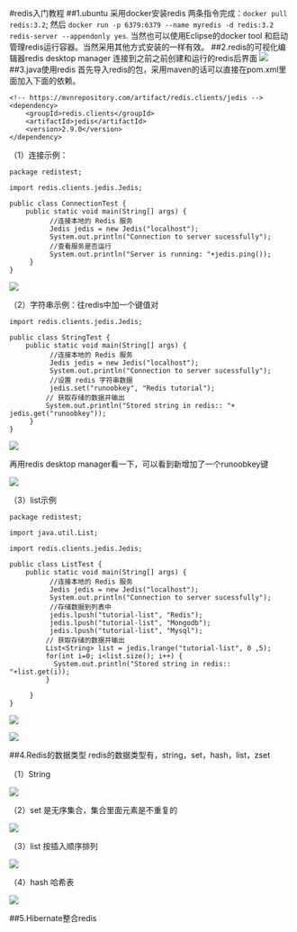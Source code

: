 #redis入门教程
##1.ubuntu 采用docker安装redis
两条指令完成：`docker pull redis:3.2`; 然后 `docker run -p 6379:6379 --name myredis -d redis:3.2 redis-server --appendonly yes`.
当然也可以使用Eclipse的docker tool 和启动管理redis运行容器。当然采用其他方式安装的一样有效。
##2.redis的可视化编辑器redis desktop manager
连接到之前之前创建和运行的redis后界面
![](http://i.imgur.com/SgezzQM.jpg)
##3.java使用redis
首先导入redis的包，采用maven的话可以直接在pom.xml里面加入下面的依赖。

	<!-- https://mvnrepository.com/artifact/redis.clients/jedis -->
	<dependency>
	    <groupId>redis.clients</groupId>
	    <artifactId>jedis</artifactId>
	    <version>2.9.0</version>
	</dependency>

（1）连接示例：

	package redistest;
	
	import redis.clients.jedis.Jedis;
	
	public class ConnectionTest {
		public static void main(String[] args) {
		      //连接本地的 Redis 服务
		      Jedis jedis = new Jedis("localhost");
		      System.out.println("Connection to server sucessfully");
		      //查看服务是否运行
		      System.out.println("Server is running: "+jedis.ping());
		 }
	}

![](http://i.imgur.com/09O9HmN.jpg)

（2）字符串示例：往redis中加一个键值对
	
	import redis.clients.jedis.Jedis;
	
	public class StringTest {
		public static void main(String[] args) {
		      //连接本地的 Redis 服务
		      Jedis jedis = new Jedis("localhost");
		      System.out.println("Connection to server sucessfully");
		      //设置 redis 字符串数据
		      jedis.set("runoobkey", "Redis tutorial");
		     // 获取存储的数据并输出
		     System.out.println("Stored string in redis:: "+ jedis.get("runoobkey"));
		 }
	}

![](http://i.imgur.com/aK1EMQN.jpg)

再用redis desktop manager看一下，可以看到新增加了一个runoobkey键

![](http://i.imgur.com/THtO1iA.jpg)

（3）list示例

	package redistest;
	
	import java.util.List;
	
	import redis.clients.jedis.Jedis;
	
	public class ListTest {
		public static void main(String[] args) {
		      //连接本地的 Redis 服务
		      Jedis jedis = new Jedis("localhost");
		      System.out.println("Connection to server sucessfully");
		      //存储数据到列表中
		      jedis.lpush("tutorial-list", "Redis");
		      jedis.lpush("tutorial-list", "Mongodb");
		      jedis.lpush("tutorial-list", "Mysql");
		     // 获取存储的数据并输出
		     List<String> list = jedis.lrange("tutorial-list", 0 ,5);
		     for(int i=0; i<list.size(); i++) {
		       System.out.println("Stored string in redis:: "+list.get(i));
		     }
		     
		 }
	}

![](http://i.imgur.com/g68n2TY.jpg)

![](http://i.imgur.com/7MI7Xzj.jpg)

##4.Redis的数据类型
redis的数据类型有，string，set，hash，list，zset

（1）String    

![](http://i.imgur.com/88mZJph.jpg)

（2）set 是无序集合，集合里面元素是不重复的

![](http://i.imgur.com/aaNYFEu.jpg)

（3）list 按插入顺序排列

![](http://i.imgur.com/bvZ2OZ3.jpg)

（4）hash 哈希表

![](http://i.imgur.com/EkXR4Qc.jpg)

##5.Hibernate整合redis